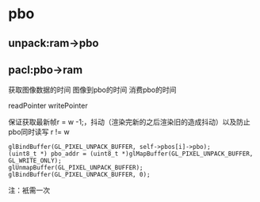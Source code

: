 # pbo

## unpack:ram->pbo

## pacl:pbo->ram

获取图像数据的时间 图像到pbo的时间 消费pbo的时间

readPointer writePointer

保证获取最新帧r = w -1;，抖动（渲染完新的之后渲染旧的造成抖动）以及防止pbo同时读写 r != w  

```
glBindBuffer(GL_PIXEL_UNPACK_BUFFER, self->pbos[i]->pbo);
(uint8_t *) pbo_addr = (uint8_t *)glMapBuffer(GL_PIXEL_UNPACK_BUFFER, GL_WRITE_ONLY);
glUnmapBuffer(GL_PIXEL_UNPACK_BUFFER);
glBindBuffer(GL_PIXEL_UNPACK_BUFFER, 0);
```

注：衹需一次
